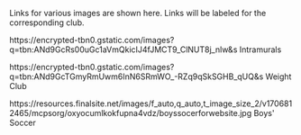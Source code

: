 <p>Links for various images are shown here. Links will be labeled for the corresponding club.</p>
</div>



<p>https://encrypted-tbn0.gstatic.com/images?q=tbn:ANd9GcRs00uGc1aVmQkicIJ4fJMCT9_ClNUT8j_nlw&s Intramurals</p>
</div>
<p>https://encrypted-tbn0.gstatic.com/images?q=tbn:ANd9GcTGmyRmUwm6InN6SRmWO_-RZq9qSkSGHB_qUQ&s Weight Club</p>
</div>
<p>https://resources.finalsite.net/images/f_auto,q_auto,t_image_size_2/v1706812465/mcpsorg/oxyocumlkokfupna4vdz/boyssocerforwebsite.jpg Boys' Soccer</p>
</div>